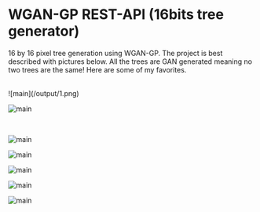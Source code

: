 # WGAN-GP REST-API (16bits tree generator)

16 by 16 pixel tree generation using WGAN-GP. The project is best described with pictures below. All the trees are GAN generated meaning no two trees are the same! Here are some of my favorites.

<br/>
![main](/output/1.png)

<br/>

![main](/output/1res.png)

<br/>

![main](/output/2.png)

![main](/output/2res.png)

![main](/output/3res.png)

![main](/output/4.png)

![main](/output/ex1.png)
